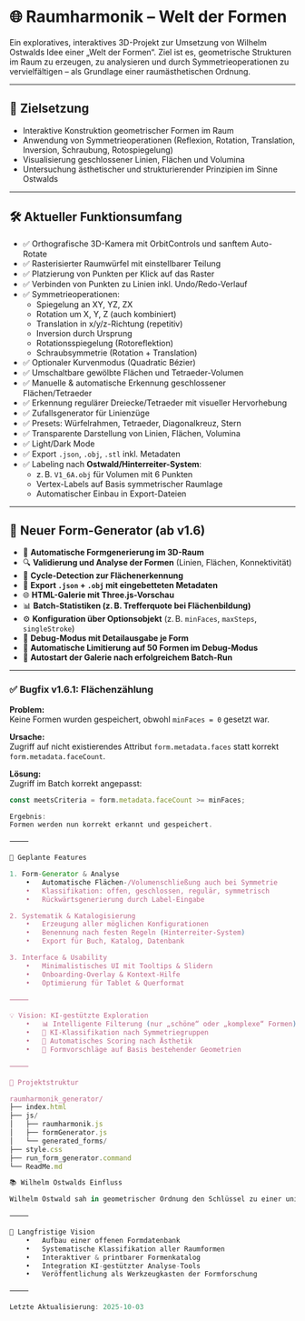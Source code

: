 # 🌐 Raumharmonik – Welt der Formen

Ein exploratives, interaktives 3D-Projekt zur Umsetzung von Wilhelm Ostwalds Idee einer „Welt der Formen“. Ziel ist es, geometrische Strukturen im Raum zu erzeugen, zu analysieren und durch Symmetrieoperationen zu vervielfältigen – als Grundlage einer raumästhetischen Ordnung.

---

## 🎯 Zielsetzung

- Interaktive Konstruktion geometrischer Formen im Raum  
- Anwendung von Symmetrieoperationen (Reflexion, Rotation, Translation, Inversion, Schraubung, Rotospiegelung)  
- Visualisierung geschlossener Linien, Flächen und Volumina  
- Untersuchung ästhetischer und strukturierender Prinzipien im Sinne Ostwalds

---

## 🛠️ Aktueller Funktionsumfang

- ✅ Orthografische 3D-Kamera mit OrbitControls und sanftem Auto-Rotate  
- ✅ Rasterisierter Raumwürfel mit einstellbarer Teilung  
- ✅ Platzierung von Punkten per Klick auf das Raster  
- ✅ Verbinden von Punkten zu Linien inkl. Undo/Redo-Verlauf  
- ✅ Symmetrieoperationen:
  - Spiegelung an XY, YZ, ZX  
  - Rotation um X, Y, Z (auch kombiniert)  
  - Translation in x/y/z-Richtung (repetitiv)  
  - Inversion durch Ursprung  
  - Rotationsspiegelung (Rotoreflektion)  
  - Schraubsymmetrie (Rotation + Translation)  
- ✅ Optionaler Kurvenmodus (Quadratic Bézier)  
- ✅ Umschaltbare gewölbte Flächen und Tetraeder-Volumen  
- ✅ Manuelle & automatische Erkennung geschlossener Flächen/Tetraeder  
- ✅ Erkennung regulärer Dreiecke/Tetraeder mit visueller Hervorhebung  
- ✅ Zufallsgenerator für Linienzüge  
- ✅ Presets: Würfelrahmen, Tetraeder, Diagonalkreuz, Stern  
- ✅ Transparente Darstellung von Linien, Flächen, Volumina  
- ✅ Light/Dark Mode  
- ✅ Export `.json`, `.obj`, `.stl` inkl. Metadaten  
- ✅ Labeling nach **Ostwald/Hinterreiter-System**:
  - z. B. `V1_6A.obj` für Volumen mit 6 Punkten  
  - Vertex-Labels auf Basis symmetrischer Raumlage  
  - Automatischer Einbau in Export-Dateien

---

## 🔁 Neuer Form-Generator (ab v1.6)

- 🧩 **Automatische Formgenerierung im 3D-Raum**  
- 🔍 **Validierung und Analyse der Formen** (Linien, Flächen, Konnektivität)  
- 🧠 **Cycle-Detection zur Flächenerkennung**  
- 💾 **Export `.json` + `.obj` mit eingebetteten Metadaten**  
- 🌐 **HTML-Galerie mit Three.js-Vorschau**  
- 📊 **Batch-Statistiken (z. B. Trefferquote bei Flächenbildung)**  
- ⚙️ **Konfiguration über Optionsobjekt** (z. B. `minFaces`, `maxSteps`, `singleStroke`)  
- 🐞 **Debug-Modus mit Detailausgabe je Form**  
- 🔄 **Automatische Limitierung auf 50 Formen im Debug-Modus**  
- 🚀 **Autostart der Galerie nach erfolgreichem Batch-Run**

---

### ✅ Bugfix v1.6.1: Flächenzählung

**Problem:**  
Keine Formen wurden gespeichert, obwohl `minFaces = 0` gesetzt war.

**Ursache:**  
Zugriff auf nicht existierendes Attribut `form.metadata.faces` statt korrekt `form.metadata.faceCount`.

**Lösung:**  
Zugriff im Batch korrekt angepasst:

```js
const meetsCriteria = form.metadata.faceCount >= minFaces;

Ergebnis:
Formen werden nun korrekt erkannt und gespeichert.

⸻

🔄 Geplante Features

1. Form-Generator & Analyse
	•	Automatische Flächen-/Volumenschließung auch bei Symmetrie
	•	Klassifikation: offen, geschlossen, regulär, symmetrisch
	•	Rückwärtsgenerierung durch Label-Eingabe

2. Systematik & Katalogisierung
	•	Erzeugung aller möglichen Konfigurationen
	•	Benennung nach festen Regeln (Hinterreiter-System)
	•	Export für Buch, Katalog, Datenbank

3. Interface & Usability
	•	Minimalistisches UI mit Tooltips & Slidern
	•	Onboarding-Overlay & Kontext-Hilfe
	•	Optimierung für Tablet & Querformat

⸻

💡 Vision: KI-gestützte Exploration
	•	📊 Intelligente Filterung (nur „schöne“ oder „komplexe“ Formen)
	•	🧠 KI-Klassifikation nach Symmetriegruppen
	•	🎨 Automatisches Scoring nach Ästhetik
	•	🔁 Formvorschläge auf Basis bestehender Geometrien

⸻

📁 Projektstruktur

raumharmonik_generator/  
├── index.html  
├── js/  
│   ├── raumharmonik.js  
│   ├── formGenerator.js  
│   └── generated_forms/  
├── style.css  
├── run_form_generator.command  
└── ReadMe.md  

📚 Wilhelm Ostwalds Einfluss

Wilhelm Ostwald sah in geometrischer Ordnung den Schlüssel zu einer universellen Ästhetik. Dieses Projekt überträgt seine Ideen in eine interaktive Umgebung – nicht nur zur Visualisierung, sondern zur strukturierten Erforschung von Form, Symmetrie und Raumharmonie.

⸻

🧭 Langfristige Vision
	•	Aufbau einer offenen Formdatenbank
	•	Systematische Klassifikation aller Raumformen
	•	Interaktiver & printbarer Formenkatalog
	•	Integration KI-gestützter Analyse-Tools
	•	Veröffentlichung als Werkzeugkasten der Formforschung

⸻

Letzte Aktualisierung: 2025-10-03
